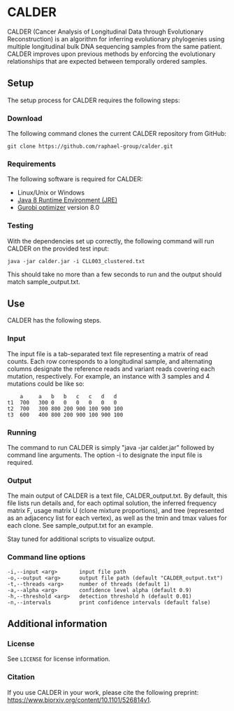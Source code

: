 CALDER
=======================

CALDER (Cancer Analysis of Longitudinal Data through Evolutionary Reconstruction) is an algorithm for inferring evolutionary phylogenies using multiple longitudinal bulk DNA sequencing samples from the same patient. CALDER improves upon previous methods by enforcing the evolutionary relationships that are expected between temporally ordered samples. 

Setup
------------------------
The setup process for CALDER requires the following steps:

### Download
The following command clones the current CALDER repository from GitHub:

    git clone https://github.com/raphael-group/calder.git

### Requirements
The following software is required for CALDER:

* Linux/Unix or Windows
* [Java 8 Runtime Environment (JRE)](https://www.oracle.com/technetwork/java/javase/downloads/jre8-downloads-2133155.html)
* [Gurobi optimizer](http://www.gurobi.com/index) version 8.0

### Testing
With the dependencies set up correctly, the following command will run CALDER on the provided test input:

    java -jar calder.jar -i CLL003_clustered.txt

This should take no more than a few seconds to run and the output should match sample_output.txt.

Use
----------------
CALDER has the following steps.

### Input
The input file is a tab-separated text file representing a matrix of read counts. Each row corresponds to a longitudinal sample, and alternating columns designate the reference reads and variant reads covering each mutation, respectively. For example, an instance with 3 samples and 4 mutations could be like so:

        a     a   b   b   c   c   d   d
    t1  700   300 0   0   0   0   0   0
    t2  700   300 800 200 900 100 900 100
    t3  600   400 800 200 900 100 900 100

### Running
The command to run CALDER is simply "java -jar calder.jar" followed by command line arguments. The option -i to designate the input file is required.

### Output
The main output of CALDER is a text file, CALDER_output.txt. By default, this file lists run details and, for each optimal solution, the inferred frequency matrix F, usage matrix U (clone mixture proportions), and tree (represented as an adjacency list for each vertex), as well as the tmin and tmax values for each clone. See sample_output.txt for an example.

Stay tuned for additional scripts to visualize output.

### Command line options

    -i,--input <arg>       input file path
    -o,--output <arg>      output file path (default "CALDER_output.txt")
    -t,--threads <arg>     number of threads (default 1)
    -a,--alpha <arg>       confidence level alpha (default 0.9)
    -h,--threshold <arg>   detection threshold h (default 0.01)
    -n,--intervals         print confidence intervals (default false)
  
Additional information
----------------

### License
See `LICENSE` for license information.

### Citation
If you use CALDER in your work, please cite the following preprint: https://www.biorxiv.org/content/10.1101/526814v1.
